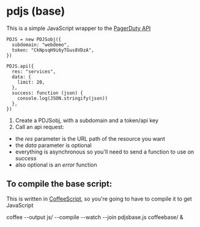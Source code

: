pdjs (base)
====

This is a simple JavaScript wrapper to the [PagerDuty API](http://developer.pagerduty.com/)

    PDJS = new PDJSobj({
      subdomain: "webdemo",
      token: "CkNpsqH9i6yTGus8VDzA",
    })

    PDJS.api({
      res: "services",
      data: {
        limit: 20,
      },
      success: function (json) {
        console.log(JSON.stringify(json))
      },
    })

1. Create a PDJSobj, with a subdomain and a token/api key
2. Call an api request:
  * the *res* parameter is the URL path of the resource you want
  * the *data* parameter is optional
  * everything is asynchronous so you'll need to send a function to use on *success*
  * also optional is an *error* function



## To compile the base script:
This is written in [CoffeeScript](http://coffeescript.org/), so you're going to have to compile it to get JavaScript

coffee --output js/ --compile --watch --join pdjsbase.js coffeebase/ &